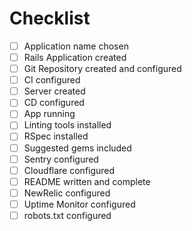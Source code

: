 # Checklist

- [ ] Application name chosen
- [ ] Rails Application created
- [ ] Git Repository created and configured
- [ ] CI configured
- [ ] Server created
- [ ] CD configured
- [ ] App running
- [ ] Linting tools installed
- [ ] RSpec installed
- [ ] Suggested gems included
- [ ] Sentry configured
- [ ] Cloudflare configured
- [ ] README written and complete
- [ ] NewRelic configured
- [ ] Uptime Monitor configured
- [ ] robots.txt configured
